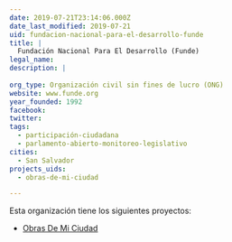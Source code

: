 ```yaml
---
date: 2019-07-21T23:14:06.000Z
date_last_modified: 2019-07-21
uid: fundacion-nacional-para-el-desarrollo-funde
title: |
  Fundación Nacional Para El Desarrollo (Funde)
legal_name: 
description: |
  
org_type: Organización civil sin fines de lucro (ONG)
website: www.funde.org
year_founded: 1992
facebook: 
twitter: 
tags:
  - participación-ciudadana
  - parlamento-abierto-monitoreo-legislativo
cities: 
  - San Salvador
projects_uids:
  - obras-de-mi-ciudad

---
```


Esta organización tiene los siguientes proyectos:

- [Obras De Mi Ciudad](/proyectos/obras-de-mi-ciudad)
